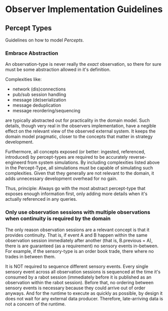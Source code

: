 # Observer Implementation Guidelines

## Percept Types

Guidelines on how to model _Percepts_.

### Embrace Abstraction

An observation-type is never really the _exact_ observation, so there for sure must be some abstraction allowed in it's definition.

Complexities like:

- network (dis)connections
- pub/sub session handling
- message (de)serialization
- message deduplication
- message reordering/sequencing

are typically abstracted out for practicality in the domain model. Such details, though very real in the observers implementation, have a negible effect on the relevant view of the observed external system. It keeps the domain model pragmatic, closer to the concepts that matter in strategy development.

Furthermore, all concepts exposed (or better: ingested, referenced, introduced) by percept-types are required to be accurately reverse-engineerd from system simulations. By including complexities listed above in the Percept-Type, all simulations must be capable of simulating such complexities. Given that they generally are not relevant to the domain, it adds unnecessary development overhead for no gain.

Thus, principle: Always go with the most abstract percept-type that exposes enough information first, only adding more details when it's actually referenced in any queries.

### Only use observation sessions with multiple observations when continuity is required by the domain

The only reason observation sessions are a relevant concept is that it provides continuity. That is, if event A and B happen within the same observation session immediately after another (that is, B.previous = A), there is are guaranteed (as a requirement) no sensory events in-between. For example, if the sensory-type is an order book trade, there where no trades  in between them.

It is NOT required to sequence different sensory events. Every single sensory event across all observation sessions is sequenced at the time it's consumed by a rabot session (immediately before it is published as an observation within the rabot session). Before that, no ordering between sensory events is necessary because they could arrive out of order anyways. And for the runtime to execute as quickly as possible, by design it does not wait for any external data producer. Therefore, late-arriving data is not a concern of the runtime.
